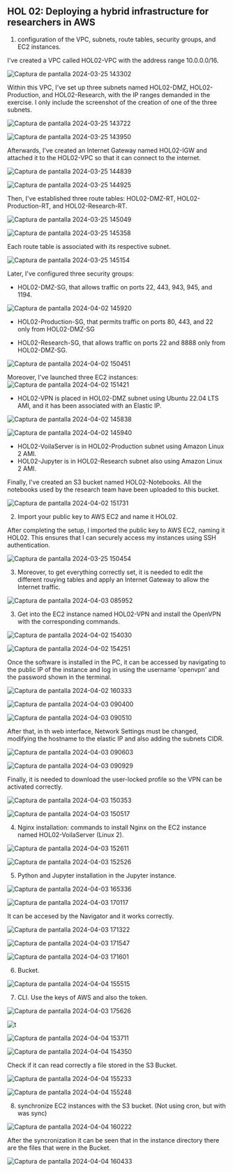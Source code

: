 

## HOL 02: Deploying a hybrid infrastructure for researchers in AWS



1. configuration of the VPC, subnets, route tables, security groups, and EC2 instances.

I've created a VPC called HOL02-VPC with the address range 10.0.0.0/16.

![Captura de pantalla 2024-03-25 143302](https://github.com/Wasousky/HOL02_MiguelBaidal/assets/92041194/11972151-05df-4456-b4ed-dc5f8f4b6812)

Within this VPC, I've set up three subnets named HOL02-DMZ, HOL02-Production, and HOL02-Research, with the IP ranges demanded in the exercise. I only include the screenshot of the creation of one of the three subnets.

![Captura de pantalla 2024-03-25 143722](https://github.com/Wasousky/HOL02_MiguelBaidal/assets/92041194/7b6986a6-6662-4d48-84bb-ddf3472e918c)

![Captura de pantalla 2024-03-25 143950](https://github.com/Wasousky/HOL02_MiguelBaidal/assets/92041194/d6b813f5-ba5d-4143-9f6d-9c6798f104f8)

Afterwards, I've created an Internet Gateway named HOL02-IGW and attached it to the HOL02-VPC so that it can connect to the internet.

![Captura de pantalla 2024-03-25 144839](https://github.com/Wasousky/HOL02_MiguelBaidal/assets/92041194/5b08dcc6-4782-4e19-962a-cee4e387917b)

![Captura de pantalla 2024-03-25 144925](https://github.com/Wasousky/HOL02_MiguelBaidal/assets/92041194/b95bbd3b-0ac1-4f9d-8939-4cf5bbe074be)

Then, I've established three route tables: HOL02-DMZ-RT, HOL02-Production-RT, and HOL02-Research-RT.

![Captura de pantalla 2024-03-25 145049](https://github.com/Wasousky/HOL02_MiguelBaidal/assets/92041194/a7c3fdda-256c-4452-936d-e7fdc0b9bf5b)

![Captura de pantalla 2024-03-25 145358](https://github.com/Wasousky/HOL02_MiguelBaidal/assets/92041194/363fe5db-3760-452b-906b-3e8cb615fcc4)

Each route table is associated with its respective subnet.

![Captura de pantalla 2024-03-25 145154](https://github.com/Wasousky/HOL02_MiguelBaidal/assets/92041194/fc553448-551d-40a2-ae68-2f88e00c1cf5)

Later, I've configured three security groups:
- HOL02-DMZ-SG, that allows traffic on ports 22, 443, 943, 945, and 1194.

![Captura de pantalla 2024-04-02 145920](https://github.com/Wasousky/HOL02_MiguelBaidal/assets/92041194/6792af10-bf8f-446e-9cf0-60864309ee90)


- HOL02-Production-SG, that permits traffic on ports 80, 443, and 22 only from HOL02-DMZ-SG



- HOL02-Research-SG, that allows traffic on ports 22 and 8888 only from HOL02-DMZ-SG.

![Captura de pantalla 2024-04-02 150451](https://github.com/Wasousky/HOL02_MiguelBaidal/assets/92041194/a315710d-ff07-486b-bf94-9c677c3e06a4)


Moreover, I've launched three EC2 instances:
![Captura de pantalla 2024-04-02 151421](https://github.com/Wasousky/HOL02_MiguelBaidal/assets/92041194/6850f58d-eb76-4459-bcda-c31b49928eef)

- HOL02-VPN is placed in HOL02-DMZ subnet using Ubuntu 22.04 LTS AMI, and it has been associated with an Elastic IP.

![Captura de pantalla 2024-04-02 145838](https://github.com/Wasousky/HOL02_MiguelBaidal/assets/92041194/ceb615f8-e7ef-45ac-8262-91d1e9fc55d6)

![Captura de pantalla 2024-04-02 145940](https://github.com/Wasousky/HOL02_MiguelBaidal/assets/92041194/10d00352-983e-4680-96fc-0f67cfcf2ffe)


- HOL02-VoilaServer is in HOL02-Production subnet using Amazon Linux 2 AMI.
- HOL02-Jupyter is in HOL02-Research subnet also using Amazon Linux 2 AMI.

Finally, I've created an S3 bucket named HOL02-Notebooks. All the notebooks used by the research team have been uploaded to this bucket.

![Captura de pantalla 2024-04-02 151731](https://github.com/Wasousky/HOL02_MiguelBaidal/assets/92041194/6823cdad-4d1a-480f-96b5-34b073dfb76b)



2. Import your public key to AWS EC2 and name it HOL02.

After completing the setup, I imported the public key to AWS EC2, naming it HOL02. This ensures that I can securely access my instances using SSH authentication.

![Captura de pantalla 2024-03-25 150454](https://github.com/Wasousky/HOL02_MiguelBaidal/assets/92041194/6b58aea1-bb19-4ded-a87e-f866b72d7508)

3. Moreover, to get everything correctly set, it is needed to edit the different rouying tables and apply an Internet Gateway to allow the Internet traffic.

![Captura de pantalla 2024-04-03 085952](https://github.com/Wasousky/HOL02_MiguelBaidal/assets/92041194/6fa6e475-35f8-4014-ab7d-964697299e32)



3. Get into the EC2 instance named HOL02-VPN and install the OpenVPN with the corresponding commands.

![Captura de pantalla 2024-04-02 154030](https://github.com/Wasousky/HOL02_MiguelBaidal/assets/92041194/10939d5d-0d7d-4955-95b6-f8328e8d18aa)

![Captura de pantalla 2024-04-02 154251](https://github.com/Wasousky/HOL02_MiguelBaidal/assets/92041194/78597180-22e6-4284-9795-9fb706d6d7a7)

Once the software is installed in the PC, it can be accessed by navigating to the public IP of the instance and log in using the username 'openvpn' and the password shown in the terminal.

![Captura de pantalla 2024-04-02 160333](https://github.com/Wasousky/HOL02_MiguelBaidal/assets/92041194/07b48219-2233-40e0-90fa-cc27717960bc)

![Captura de pantalla 2024-04-03 090400](https://github.com/Wasousky/HOL02_MiguelBaidal/assets/92041194/c93f94a5-aa33-46be-bab6-305b18d16010)

![Captura de pantalla 2024-04-03 090510](https://github.com/Wasousky/HOL02_MiguelBaidal/assets/92041194/9d0763ff-3fb9-4163-b2b7-3bef1bff498b)

After that, in th web interface, Network Settings must be changed, modifying the hostname to the elastic IP and also adding the subnets CIDR.

![Captura de pantalla 2024-04-03 090603](https://github.com/Wasousky/HOL02_MiguelBaidal/assets/92041194/b9c80f0a-a6e2-48f4-b4f3-33da5e15e5c7)

![Captura de pantalla 2024-04-03 090929](https://github.com/Wasousky/HOL02_MiguelBaidal/assets/92041194/ab1aa7e0-b480-41a0-8270-b8cd6d2113a6)

Finally, it is needed to download the user-locked profile so the VPN can be activated correctly.

![Captura de pantalla 2024-04-03 150353](https://github.com/Wasousky/HOL02_MiguelBaidal/assets/92041194/93ff7ee1-f767-4c65-9d85-d7019776ec86)

![Captura de pantalla 2024-04-03 150517](https://github.com/Wasousky/HOL02_MiguelBaidal/assets/92041194/6dcd8cbb-cbac-44fc-a808-a290b5d0a051)



4. Nginx installation: commands to install Nginx on the EC2 instance named HOL02-VoilaServer (Linux 2).

![Captura de pantalla 2024-04-03 152611](https://github.com/Wasousky/HOL02_MiguelBaidal/assets/92041194/20542f3c-495e-4d10-9a68-5ef69212160c)


![Captura de pantalla 2024-04-03 152526](https://github.com/Wasousky/HOL02_MiguelBaidal/assets/92041194/59c95367-5459-449c-b98e-2a5be6cc8c9c)


5. Python and Jupyter installation in the Jupyter instance.

![Captura de pantalla 2024-04-03 165336](https://github.com/Wasousky/HOL02_MiguelBaidal/assets/92041194/40b1de82-cbaf-471f-9996-42619e41ad7c)

![Captura de pantalla 2024-04-03 170117](https://github.com/Wasousky/HOL02_MiguelBaidal/assets/92041194/31d546af-c0f7-4a6b-8f57-8102fb1ec757)

It can be accesed by the Navigator and it works correctly.

![Captura de pantalla 2024-04-03 171322](https://github.com/Wasousky/HOL02_MiguelBaidal/assets/92041194/91addd4d-50a2-4de0-8ac0-6386048a5bf2)

![Captura de pantalla 2024-04-03 171547](https://github.com/Wasousky/HOL02_MiguelBaidal/assets/92041194/53eee382-1db0-4e79-95a0-56125f48dd2b)

![Captura de pantalla 2024-04-03 171601](https://github.com/Wasousky/HOL02_MiguelBaidal/assets/92041194/3c45d47a-d0fb-47b4-b52a-26db15f2ddd5)

6. Bucket.

![Captura de pantalla 2024-04-04 155515](https://github.com/Wasousky/HOL02_MiguelBaidal/assets/92041194/443a353a-e970-4faa-ae75-c66bfdba3ffc)


7. CLI. Use the keys of AWS and also the token.

![Captura de pantalla 2024-04-03 175626](https://github.com/Wasousky/HOL02_MiguelBaidal/assets/92041194/12d68ad4-aa0e-4e1c-9371-6a2ab22a19a0)

![t](https://github.com/Wasousky/HOL02_MiguelBaidal/assets/92041194/23513f29-9b4c-472d-be8c-2acf4c420b6b)

![Captura de pantalla 2024-04-04 153711](https://github.com/Wasousky/HOL02_MiguelBaidal/assets/92041194/5d890fdc-9dd2-4d10-97a9-859959d4f5f9)

![Captura de pantalla 2024-04-04 154350](https://github.com/Wasousky/HOL02_MiguelBaidal/assets/92041194/9a9e844c-9a7a-4f35-8c4e-be71f956224b)

Check if it can read correctly a file stored in the S3 Bucket.

![Captura de pantalla 2024-04-04 155233](https://github.com/Wasousky/HOL02_MiguelBaidal/assets/92041194/fc9b314b-f575-44b1-a22e-1d8e0cf8dd26)

![Captura de pantalla 2024-04-04 155248](https://github.com/Wasousky/HOL02_MiguelBaidal/assets/92041194/a78d4770-d1c6-4c8f-8e03-cde8b46874f4)


8. synchronize EC2 instances with the S3 bucket. (Not using cron, but with was sync)

![Captura de pantalla 2024-04-04 160222](https://github.com/Wasousky/HOL02_MiguelBaidal/assets/92041194/a8bf7863-c3f4-4649-b183-0f763544bfc8)

After the syncronization it can be seen that in the instance directory there are the files that were in the Bucket.

![Captura de pantalla 2024-04-04 160433](https://github.com/Wasousky/HOL02_MiguelBaidal/assets/92041194/1b4f70b1-b8e5-498f-ab67-e07e94036aff)


